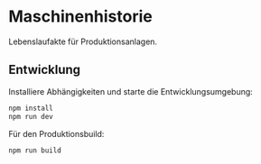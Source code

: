 # Maschinenhistorie

Lebenslaufakte für Produktionsanlagen.

## Entwicklung

Installiere Abhängigkeiten und starte die Entwicklungsumgebung:

```bash
npm install
npm run dev
```

Für den Produktionsbuild:

```bash
npm run build
```
